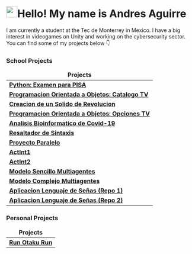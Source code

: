 <h1> <img src="https://slackmojis.com/emojis/61115-hello-world/download" width="30"/>Hello! My name is Andres Aguirre</h1>

I am currently a student at the Tec de Monterrey in Mexico. I have a big interest in videogames on Unity and working on the cybersecurity sector. You can find some of my projects below 👇

<h3>School Projects</h3>

<table>
  <thead align="center">
    <tr border: none;>
      <td><b>Projects</b></td>
    </tr>
  </thead>
  <tbody>
    <tr>
      <td><a href="https://github.com/AndresA6180/examen-pisa"><b>Python: Examen para PISA</b></a></td>
    </tr>
	  <tr>
      <td><a href="https://github.com/AndresA6180/catalogo-tv"><b>Programacion Orientada a Objetos: Catalogo TV</b></a></td>
    </tr>
    <tr>
      <td><a href="https://github.com/AndresA6180/solido-de-revolucion"><b>Creacion de un Solido de Revolucion</b></a></td>
    </tr>
    <tr>
      <td><a href="https://github.com/AndresA6180/opciones-tv"><b>Programacion Orientada a Objetos: Opciones TV</b></a></td>
    </tr>
    <tr>
      <td><a href="https://github.com/AndresA6180/analisis-covid"><b>Analisis Bioinformatico de Covid-19</b></a></td>
    </tr>
    <tr>
      <td><a href="https://github.com/AndresA6180/resaltador-de-sintaxis"><b>Resaltador de Sintaxis</b></a></td>
    </tr>
    <tr>
      <td><a href="https://github.com/AndresA6180/proyecto-paralelo"><b>Proyecto Paralelo</b></a></td>
    </tr>
    <tr>
      <td><a href="https://github.com/Daniel-Ev-Esc/ActInt1"><b>ActInt1</b></a></td>
    </tr>
    <tr>
      <td><a href="https://github.com/4lb3rt0r/ActInt2"><b>ActInt2</b></a></td>
    </tr>
    <tr>
      <td><a href="https://github.com/RodrigoGalvan/MAS_CG_Actividad_Integradora"><b>Modelo Sencillo Multiagentes</b></a></td>
    </tr>
    <tr>
      <td><a href="https://github.com/RodrigoGalvan/MAS_CG_Reto"><b>Modelo Complejo Multiagentes</b></a></td>
    </tr>
    <tr>
      <td><a href="https://github.com/AndresA6180/RetoJohnDeere"><b>Aplicacion Lenguaje de Señas (Repo 1)</b></a></td>
    </tr>
    <tr>
      <td><a href="https://github.com/RodrigoGalvan/JohnDeereAppLSM.git"><b>Aplicacion Lenguaje de Señas (Repo 2)</b></a></td>
    </tr>
  </tbody>
</table>

<h3>Personal Projects</h3>

<table>
  <thead align="center">
    <tr border: none;>
      <td><b>Projects</b></td>
    </tr>
  </thead>
  <tbody>
    <tr>
      <td><a href="https://github.com/Gifly/Run-Otaku-Run"><b>Run Otaku Run</b></a></td>
    </tr>
  </tbody>
</table>
